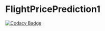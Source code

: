 # FlightPricePrediction1
[![Codacy Badge](https://api.codacy.com/project/badge/Grade/94bf1d84f7614a2cafa6c8bbfb943fd8)](https://app.codacy.com/gh/allmamun556/FlightPricePrediction1?utm_source=github.com&utm_medium=referral&utm_content=allmamun556/FlightPricePrediction1&utm_campaign=Badge_Grade)